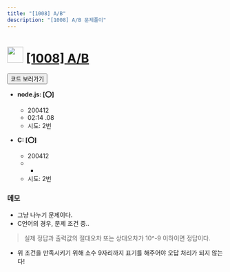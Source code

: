 ```yaml
---
title: "[1008] A/B"
description: "[1008] A/B 문제풀이"
---
```

<h1><img src="https://doky.space/assets/icpclev/u0.svg" height="37px"> <a href="http://icpc.me/1008">[1008] A/B</a></h1>

<a href="https://github.com/DokySp/acmicpc-practice/tree/master/1008"><button class="btn btn-info">코드 보러가기</button></a>

- **node.js: [:o:]**
  - 200412
  - 02:14 .08
  - 시도: 2번

- **C: [:o:]**
  - 200412
  - -
  - 시도: 2번

### 메모
 - 그냥 나누기 문제이다.
 - C언어의 경우, 문제 조건 중..
  > 실제 정답과 출력값의 절대오차 또는 상대오차가 10^-9 이하이면 정답이다.
   - 위 조건을 만족시키기 위해 소수 9자리까지 표기를 해주어야 오답 처리가 되지 않는다!
